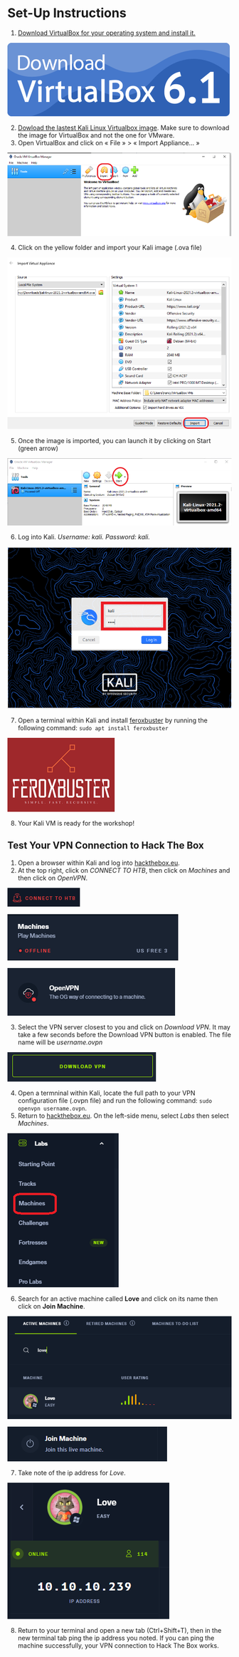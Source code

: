 # Set-Up Instructions

1. [Download VirtualBox for your operating system and install it.](https://www.virtualbox.org/)

![VirtualBox](/assets_/downloadVB.png)

2. [Dowload the lastest Kali Linux Virtualbox image](https://www.kali.org/get-kali/#kali-virtual-machines). Make sure to download the image for VirtualBox and not the one for VMware.
3. Open VirtualBox and click on « File » > « Import Appliance… »

![Import1](/assets_/importvm.png)

4. Click on the yellow folder and import your Kali image (.ova file)

![Import2](/assets_/importvm2.PNG)

5. Once the image is imported, you can launch it by clicking on Start (green arrow) 

![VMStart](/assets_/vm_start.png)

6. Log into Kali. *Username: kali. Password: kali.*

![Login](/assets_/kalikali.png)

7. Open a terminal within Kali and install [feroxbuster](https://github.com/epi052/feroxbuster) by running the following command: `sudo apt install feroxbuster`

![Feroxbuster](/assets_/feroxbuster.png)

8. Your Kali VM is ready for the workshop!

## Test Your VPN Connection to Hack The Box
1. Open a browser within Kali and log into [hackthebox.eu](https://www.hackthebox.eu/).
2. At the top right, click on *CONNECT TO HTB*, then click on *Machines* and then click on *OpenVPN*.

![Connect](/assets_/connectothtb.PNG)

![Machines](/assets_/machines.PNG)

![OpenVPN](/assets_/openvpn.PNG)

3. Select the VPN server closest to you and click on *Download VPN*. It may take a few seconds before the Download VPN button is enabled. The file name will be *username.ovpn*

![OpenVPN](/assets_/downloadVPN.PNG)

4. Open a termninal within Kali, locate the full path to your VPN configuration file (.ovpn file) and run the following command: `sudo openvpn username.ovpn`.
5. Return to [hackthebox.eu](https://www.hackthebox.eu/). On the left-side menu, select *Labs* then select *Machines*. 

![Labs](/assets_/Labs_machines.PNG)


6. Search for an active machine called **Love** and click on its name then click on **Join Machine**. 

![SearchLove](/assets_/search_love.PNG)

![Join](/assets_/join.PNG)

7. Take note of the ip address for *Love*.

![Love](/assets_/love_ip.PNG)

8. Return to your terminal and open a new tab (Ctrl+Shift+T), then in the new terminal tab ping the ip address you noted. If you can ping the machine successfully, your VPN connection to Hack The Box works.
